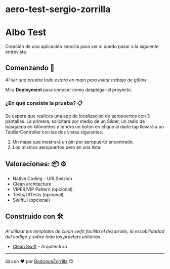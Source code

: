 # aero-test-sergio-zorrilla
# Albo Test

Creación de una aplicación sencilla para ver si puedo pasar a la siguiente entrevista.

## Comenzando 🚀

_Al ser una prueba todo estara en main para evitar trabajo de giflow_

Mira **Deployment** para conocer como desplegar el proyecto.


### ¿En qué consiste la prueba? 📋

Se espera que realices una app de localización de aeropuertos con 3 pantallas.
La primera, solicitará por medio de un Slider, un radio de búsqueda en kilómetros
y tendrá un botón en el que al darle tap llevará a un TabBarController con las dos
vistas siguientes:
1. Un mapa que mostrará un pin por aeropuerto encontrado.
2. Los mismos aeropuertos pero en una lista.



## Valoraciones: 📦 ⚙️

- Native Coding - URLSession
- Clean architecture
- VIPER/VIP Pattern (opcional)
- Tests/UITests (opcional)
- SwiftUI (opcional)


## Construido con 🛠️

_Al utilizar los templates de clean swfit facilita el desarrollo, la escabilidadad del codigo y sobre todo las pruebas unitarias_

* [Clean Swift](https://clean-swift.com) - Arquitectura


---
⌨️ con ❤️ por [BodoqueZorrilla](https://www.linkedin.com/in/sergio-eduardo-zorrilla-arellano-78bb0994/) 😊
